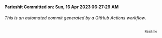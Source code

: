 **Parixshit Committed on: Sun, 16 Apr 2023 06:27:29 AM** <!-- 2a910f77-6981-4817-ac17-ca9ad2c6ea93 -->

###### This is an automated commit generated by a GitHub Actions workflow.

<div align="right"><sub><sup><a href="https://github.com/Parixshit/AutoCommit.git">Read me</a></sup></sub></div>
